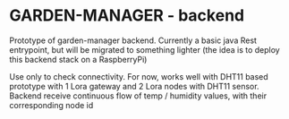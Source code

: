 # GARDEN-MANAGER - backend

Prototype of garden-manager backend. Currently a basic java Rest entrypoint, but will be migrated to something lighter (the idea is to deploy this backend stack on a RaspberryPi)

Use only to check connectivity. For now, works well with DHT11 based prototype with 1 Lora gateway and 2 Lora nodes with DHT11 sensor. Backend receive continuous flow of temp / humidity values, with their corresponding node id